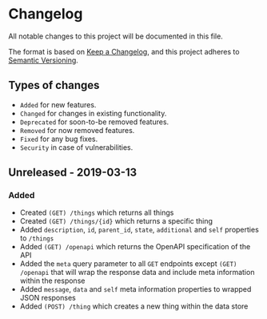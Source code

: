 # Changelog
All notable changes to this project will be documented in this file.

The format is based on [Keep a Changelog](https://keepachangelog.com/en/1.0.0/), and this project adheres to [Semantic Versioning](https://semver.org/spec/v2.0.0.html).

## Types of changes
- `Added` for new features.
- `Changed` for changes in existing functionality.
- `Deprecated` for soon-to-be removed features.
- `Removed` for now removed features.
- `Fixed` for any bug fixes.
- `Security` in case of vulnerabilities.

## Unreleased - 2019-03-13
### Added
- Created `(GET) /things` which returns all things
- Created `(GET) /things/{id}` which returns a specific thing
- Added `description`, `id`, `parent_id`, `state`, `additional` and `self` properties to `/things`
- Added `(GET) /openapi` which returns the OpenAPI specification of the API
- Added the `meta` query parameter to all `GET` endpoints except `(GET) /openapi` that will wrap the response data and include meta information within the response
- Added `message`, `data` and `self` meta information properties to wrapped JSON responses
- Added `(POST) /thing` which creates a new thing within the data store